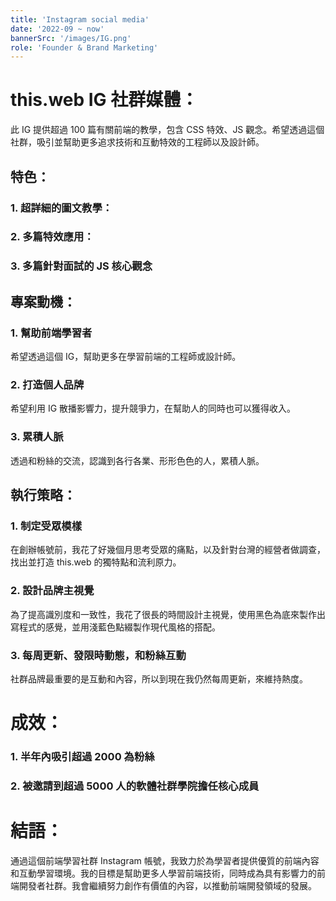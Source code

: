```yaml
---
title: 'Instagram social media'
date: '2022-09 ~ now'
bannerSrc: '/images/IG.png'
role: 'Founder & Brand Marketing'
---
```



# this.web IG 社群媒體：
此 IG 提供超過 100 篇有關前端的教學，包含 CSS 特效、JS 觀念。希望透過這個社群，吸引並幫助更多追求技術和互動特效的工程師以及設計師。

## 特色：

### 1. 超詳細的圖文教學：

### 2. 多篇特效應用：

### 3. 多篇針對面試的 JS 核心觀念

## 專案動機：

### 1. 幫助前端學習者
希望透過這個 IG，幫助更多在學習前端的工程師或設計師。

### 2. 打造個人品牌
希望利用 IG 散播影響力，提升競爭力，在幫助人的同時也可以獲得收入。

### 3. 累積人脈
透過和粉絲的交流，認識到各行各業、形形色色的人，累積人脈。

## 執行策略：
### 1. 制定受眾模樣
在創辦帳號前，我花了好幾個月思考受眾的痛點，以及針對台灣的經營者做調查，找出並打造 this.web 的獨特點和流利原力。

### 2. 設計品牌主視覺
為了提高識別度和一致性，我花了很長的時間設計主視覺，使用黑色為底來製作出寫程式的感覺，並用淺藍色點綴製作現代風格的搭配。

### 3. 每周更新、發限時動態，和粉絲互動
社群品牌最重要的是互動和內容，所以到現在我仍然每周更新，來維持熱度。


# 成效：
### 1. 半年內吸引超過 2000 為粉絲
### 2. 被邀請到超過 5000 人的軟體社群學院擔任核心成員

# 結語：
通過這個前端學習社群 Instagram 帳號，我致力於為學習者提供優質的前端內容和互動學習環境。我的目標是幫助更多人學習前端技術，同時成為具有影響力的前端開發者社群。我會繼續努力創作有價值的內容，以推動前端開發領域的發展。
